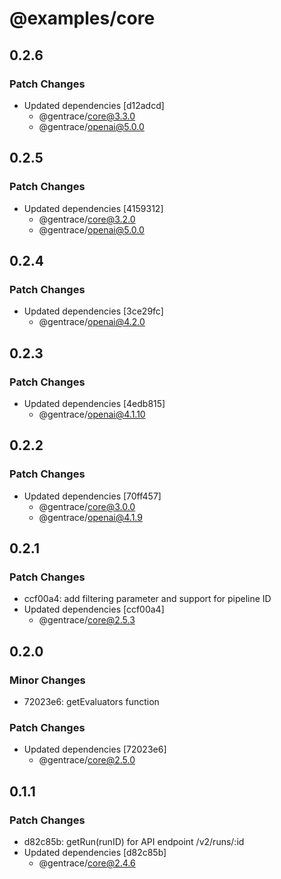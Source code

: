 # @examples/core

## 0.2.6

### Patch Changes

- Updated dependencies [d12adcd]
  - @gentrace/core@3.3.0
  - @gentrace/openai@5.0.0

## 0.2.5

### Patch Changes

- Updated dependencies [4159312]
  - @gentrace/core@3.2.0
  - @gentrace/openai@5.0.0

## 0.2.4

### Patch Changes

- Updated dependencies [3ce29fc]
  - @gentrace/openai@4.2.0

## 0.2.3

### Patch Changes

- Updated dependencies [4edb815]
  - @gentrace/openai@4.1.10

## 0.2.2

### Patch Changes

- Updated dependencies [70ff457]
  - @gentrace/core@3.0.0
  - @gentrace/openai@4.1.9

## 0.2.1

### Patch Changes

- ccf00a4: add filtering parameter and support for pipeline ID
- Updated dependencies [ccf00a4]
  - @gentrace/core@2.5.3

## 0.2.0

### Minor Changes

- 72023e6: getEvaluators function

### Patch Changes

- Updated dependencies [72023e6]
  - @gentrace/core@2.5.0

## 0.1.1

### Patch Changes

- d82c85b: getRun(runID) for API endpoint /v2/runs/:id
- Updated dependencies [d82c85b]
  - @gentrace/core@2.4.6
